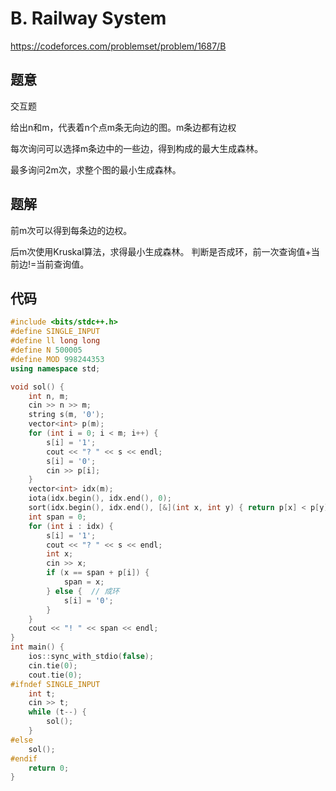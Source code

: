 # B. Railway System
https://codeforces.com/problemset/problem/1687/B

## 题意

交互题

给出n和m，代表着n个点m条无向边的图。m条边都有边权

每次询问可以选择m条边中的一些边，得到构成的最大生成森林。

最多询问2m次，求整个图的最小生成森林。

## 题解

前m次可以得到每条边的边权。

后m次使用Kruskal算法，求得最小生成森林。
判断是否成环，前一次查询值+当前边!=当前查询值。

## 代码

``` cpp
#include <bits/stdc++.h>
#define SINGLE_INPUT
#define ll long long
#define N 500005
#define MOD 998244353
using namespace std;

void sol() {
    int n, m;
    cin >> n >> m;
    string s(m, '0');
    vector<int> p(m);
    for (int i = 0; i < m; i++) {
        s[i] = '1';
        cout << "? " << s << endl;
        s[i] = '0';
        cin >> p[i];
    }
    vector<int> idx(m);
    iota(idx.begin(), idx.end(), 0);
    sort(idx.begin(), idx.end(), [&](int x, int y) { return p[x] < p[y]; });
    int span = 0;
    for (int i : idx) {
        s[i] = '1';
        cout << "? " << s << endl;
        int x;
        cin >> x;
        if (x == span + p[i]) {
            span = x;
        } else {  // 成环
            s[i] = '0';
        }
    }
    cout << "! " << span << endl;
}
int main() {
    ios::sync_with_stdio(false);
    cin.tie(0);
    cout.tie(0);
#ifndef SINGLE_INPUT
    int t;
    cin >> t;
    while (t--) {
        sol();
    }
#else
    sol();
#endif
    return 0;
}
```